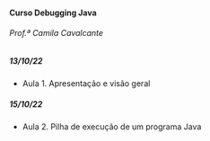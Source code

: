 #### Curso Debugging Java

###### Prof.ª Camila Cavalcante



##### 13/10/22

- Aula 1. Apresentação e visão geral
##### 15/10/22
- Aula 2. Pilha de execução de um programa Java

